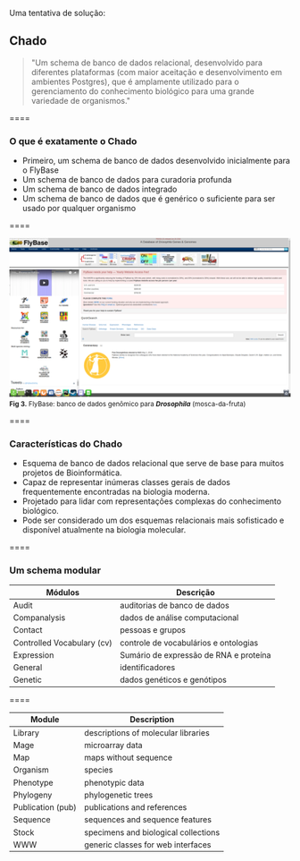 <!-- .slide: data-background="img/motivation.jpg" -->

Uma tentativa de solução:

## Chado

> "Um schema de banco de dados relacional, desenvolvido para diferentes plataformas (com maior aceitação e desenvolvimento em ambientes Postgres), que é amplamente utilizado para o gerenciamento do conhecimento biológico para uma grande variedade de organismos."

====
<!-- .slide: data-background="img/motivation.jpg" -->

### O que é exatamente o Chado

- Primeiro, um schema de banco de dados desenvolvido inicialmente para o FlyBase
- Um schema de banco de dados para curadoria profunda
- Um schema de banco de dados integrado
- Um schema de banco de dados que é genérico o suficiente para ser usado por qualquer organismo

====

<!-- .slide: data-background="img/motivation.jpg" -->

<img src="img/logos/data5.png" style="background:none; border:none; box-shadow:none;">
<small><b>Fig 3.</b> FlyBase: banco de dados genômico para <b><i>Drosophila</i></b> (mosca-da-fruta) <br></small>

====

<!-- .slide: data-background="img/motivation.jpg" -->


### Características do Chado

- Esquema de banco de dados relacional que serve de base para muitos projetos de Bioinformática.
- Capaz de representar inúmeras classes gerais de dados frequentemente encontradas na biologia moderna.
- Projetado para lidar com representações complexas do conhecimento biológico.
- Pode ser considerado um dos esquemas relacionais mais sofisticado e disponível atualmente na biologia molecular.

====

### Um schema modular

| Módulos                    | Descrição                              |
|----------------------------|----------------------------------------|
| Audit                      | auditorias de banco de dados           |
| Companalysis               | dados de análise computacional         |
| Contact                    | pessoas e grupos                       |
| Controlled Vocabulary (cv) | controle de vocabulários e ontologias  |
| Expression                 | Sumário de expressão de RNA e proteína |
| General                    | identificadores                        |
| Genetic                    | dados genéticos e genótipos            |

====

| Module                     | Description                            |
|----------------------------|----------------------------------------|
| Library                    | descriptions of molecular libraries    |
| Mage                       | microarray data                        |
| Map                        | maps without sequence                  |
| Organism                   | species                                |
| Phenotype                  | phenotypic data                        |
| Phylogeny                  | phylogenetic trees                     |
| Publication (pub)          | publications and references            |
| Sequence                   | sequences and sequence features        |
| Stock                      | specimens and biological collections   |
| WWW                        | generic classes for web interfaces     |
